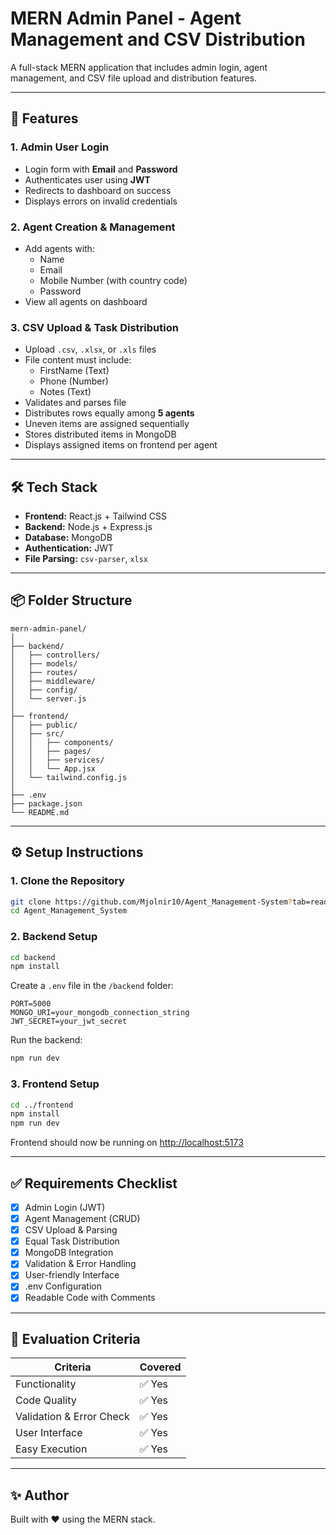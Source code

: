 # MERN Admin Panel - Agent Management and CSV Distribution

A full-stack MERN application that includes admin login, agent management, and CSV file upload and distribution features.

---

## 🚀 Features

### 1. Admin User Login

- Login form with **Email** and **Password**
- Authenticates user using **JWT**
- Redirects to dashboard on success
- Displays errors on invalid credentials

### 2. Agent Creation & Management

- Add agents with:
  - Name
  - Email
  - Mobile Number (with country code)
  - Password
- View all agents on dashboard

### 3. CSV Upload & Task Distribution

- Upload `.csv`, `.xlsx`, or `.xls` files
- File content must include:
  - FirstName (Text)
  - Phone (Number)
  - Notes (Text)
- Validates and parses file
- Distributes rows equally among **5 agents**
- Uneven items are assigned sequentially
- Stores distributed items in MongoDB
- Displays assigned items on frontend per agent

---

## 🛠️ Tech Stack

- **Frontend:** React.js + Tailwind CSS
- **Backend:** Node.js + Express.js
- **Database:** MongoDB
- **Authentication:** JWT
- **File Parsing:** `csv-parser`, `xlsx`

---

## 📦 Folder Structure

```
mern-admin-panel/
│
├── backend/
│   ├── controllers/
│   ├── models/
│   ├── routes/
│   ├── middleware/
│   ├── config/
│   └── server.js
│
├── frontend/
│   ├── public/
│   ├── src/
│   │   ├── components/
│   │   ├── pages/
│   │   ├── services/
│   │   └── App.jsx
│   └── tailwind.config.js
│
├── .env
├── package.json
└── README.md
```

---

## ⚙️ Setup Instructions

### 1. Clone the Repository

```bash
git clone https://github.com/Mjolnir10/Agent_Management-System?tab=readme-ov-file
cd Agent_Management_System
```

### 2. Backend Setup

```bash
cd backend
npm install
```

Create a `.env` file in the `/backend` folder:

```env
PORT=5000
MONGO_URI=your_mongodb_connection_string
JWT_SECRET=your_jwt_secret
```

Run the backend:

```bash
npm run dev
```

### 3. Frontend Setup

```bash
cd ../frontend
npm install
npm run dev
```

Frontend should now be running on [http://localhost:5173](http://localhost:5173)

---


## ✅ Requirements Checklist

- [x] Admin Login (JWT)
- [x] Agent Management (CRUD)
- [x] CSV Upload & Parsing
- [x] Equal Task Distribution
- [x] MongoDB Integration
- [x] Validation & Error Handling
- [x] User-friendly Interface
- [x] .env Configuration
- [x] Readable Code with Comments

---

## 📌 Evaluation Criteria

| Criteria                 | Covered |
|--------------------------|---------|
| Functionality            | ✅ Yes  |
| Code Quality             | ✅ Yes  |
| Validation & Error Check | ✅ Yes  |
| User Interface           | ✅ Yes  |
| Easy Execution           | ✅ Yes  |

---

## ✨ Author

Built with ❤️ using the MERN stack.
